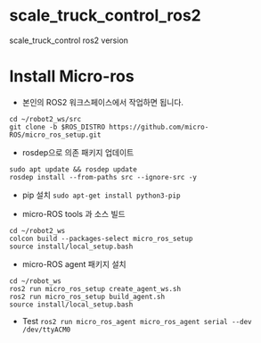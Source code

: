 # scale_truck_control_ros2
scale_truck_control ros2 version


# Install Micro-ros 
- 본인의 ROS2 워크스페이스에서 작업하면 됩니다.
```
cd ~/robot2_ws/src 
git clone -b $ROS_DISTRO https://github.com/micro-ROS/micro_ros_setup.git
```

- rosdep으로 의존 패키지 업데이트
```
sudo apt update && rosdep update
rosdep install --from-paths src --ignore-src -y
```

- pip 설치
```sudo apt-get install python3-pip```

- micro-ROS tools 과 소스 빌드
```
cd ~/robot2_ws
colcon build --packages-select micro_ros_setup
source install/local_setup.bash
```

- micro-ROS agent 패키지 설치
```
cd ~/robot_ws
ros2 run micro_ros_setup create_agent_ws.sh
ros2 run micro_ros_setup build_agent.sh
source install/local_setup.bash
```

- Test
```ros2 run micro_ros_agent micro_ros_agent serial --dev /dev/ttyACM0```
